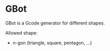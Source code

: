 # GBot

GBot is a Gcode generator for different shapes.

Allowed shape:
- n-gon (triangle, square, pentagon, ...)